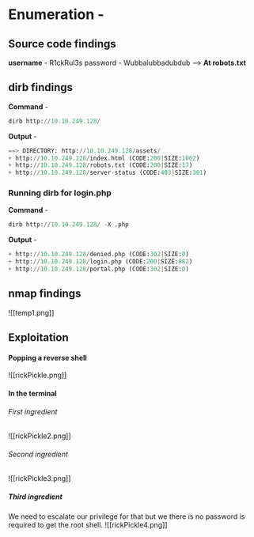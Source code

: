# Enumeration - 
## Source code findings
**username** - R1ckRul3s
password - Wubbalubbadubdub --> **At robots.txt** 
## dirb findings
**Command** - 
```python
dirb http://10.10.249.128/
```

**Output** - 
```python
==> DIRECTORY: http://10.10.249.128/assets/                                                                                                            
+ http://10.10.249.128/index.html (CODE:200|SIZE:1062)                                                                    
+ http://10.10.249.128/robots.txt (CODE:200|SIZE:17)                                                                                
+ http://10.10.249.128/server-status (CODE:403|SIZE:301)       
```

### Running dirb for login.php
**Command** - 
```python
dirb http://10.10.249.128/ -X .php
```

**Output** - 
```python
+ http://10.10.249.128/denied.php (CODE:302|SIZE:0)                                                                                         
+ http://10.10.249.128/login.php (CODE:200|SIZE:882)                                                                                               
+ http://10.10.249.128/portal.php (CODE:302|SIZE:0)          
```

## nmap findings
![[temp1.png]]

## Exploitation
#### Popping a reverse shell
![[rickPickle.png]]

#### In the terminal
###### First ingredient
![[rickPickle2.png]]

###### Second ingredient
![[rickPickle3.png]]

##### Third ingredient
We need to escalate our privilege for that but we there is no password is required to get the root shell.
![[rickPickle4.png]]

